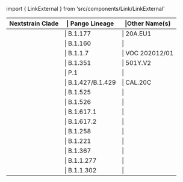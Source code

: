 import { LinkExternal } from 'src/components/Link/LinkExternal'

<div align="center">

| Nextstrain Clade      |&#124; Pango Lineage | &#124;Other Name(s) |
| ----------- | ----------- |--------|
| <Var name="20E (EU1)" prefix=""/>     | &#124; B.1.177 | &#124; 20A.EU1 |
| <Var name="20A.EU2" prefix=""/>       | &#124; B.1.160           | &#124;  |
| <Var name="20I/501Y.V1" prefix=""/>   | &#124; <LinkExternal href="https://cov-lineages.org/global_report_B.1.1.7.html">B.1.1.7</LinkExternal>           | &#124; VOC 202012/01 |
| <Var name="20H/501Y.V2" prefix=""/>   | &#124; <LinkExternal href="https://cov-lineages.org/global_report_B.1.351.html">B.1.351</LinkExternal>           | &#124; 501Y.V2 |
| <Var name="20J/501Y.V3" prefix=""/>   | &#124; <LinkExternal href="https://cov-lineages.org/global_report_P.1.html">P.1</LinkExternal>               | &#124; |
| <Var name="20C/S:452R" prefix=""/>    | &#124; B.1.427/B.1.429   | &#124; CAL.20C |
| <Var name="20A/S:484K" prefix=""/>    | &#124; <LinkExternal href="https://cov-lineages.org/global_report_B.1.525.html">B.1.525</LinkExternal>           | &#124; |
| <Var name="20C/S:484K" prefix=""/>    | &#124; B.1.526           | &#124; |
| <Var name="21A/S:154K" prefix=""/>    | &#124; <LinkExternal href="https://cov-lineages.org/lineages/lineage_B.1.617.1.html">B.1.617.1</LinkExternal>         | &#124; |
| <Var name="21A/S:478K" prefix=""/>    | &#124; <LinkExternal href="https://cov-lineages.org/lineages/lineage_B.1.617.2.html">B.1.617.2</LinkExternal>         | &#124; |
| <Var name="20A/S:439K" prefix=""/>    | &#124; B.1.258           | &#124; |
| <Var name="20A/S:98F" prefix=""/>     | &#124; B.1.221           | &#124; |
| <Var name="20C/S:80Y" prefix=""/>     | &#124; B.1.367           | &#124; |
| <Var name="20B/S:626S" prefix=""/>    | &#124; B.1.1.277         | &#124; |
| <Var name="20B/S:1122L" prefix=""/>   | &#124; B.1.1.302         | &#124; |

</div>